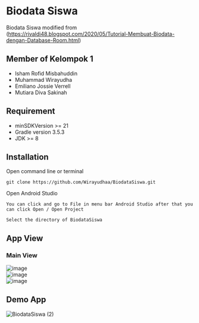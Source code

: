 # Biodata Siswa

Biodata Siswa modified from 
(https://rivaldi48.blogspot.com/2020/05/Tutorial-Membuat-Biodata-dengan-Database-Room.html)

## Member of Kelompok 1
- Isham Rofid Misbahuddin
- Muhammad Wirayudha
- Emiliano Jossie Verrell
- Mutiara Diva Sakinah  


## Requirement

- minSDKVersion >= 21
- Gradle version 3.5.3 
- JDK >= 8 



## Installation
  Open command line or terminal

```
git clone https://github.com/Wirayudhaa/BiodataSiswa.git
```
  Open Android Studio 
```
You can click and go to File in menu bar Android Studio after that you can click Open / Open Project
```
```
Select the directory of BiodataSiswa
```



## App View

### Main View
![image](https://user-images.githubusercontent.com/108913354/178022507-3fba429b-fcd9-4e92-bceb-d0d8b1720b5c.png)<br>
![image](https://user-images.githubusercontent.com/108913354/178022699-f291d024-a099-46f8-80ae-50597e73ff72.png)<br>
![image](https://user-images.githubusercontent.com/108913354/178023333-051ec31b-0590-445f-b2fa-d4cb289f0766.png)



## Demo App
![BiodataSiswa (2)](https://user-images.githubusercontent.com/108913354/178107373-429badf9-612e-425e-841a-f698a31628fb.gif)

